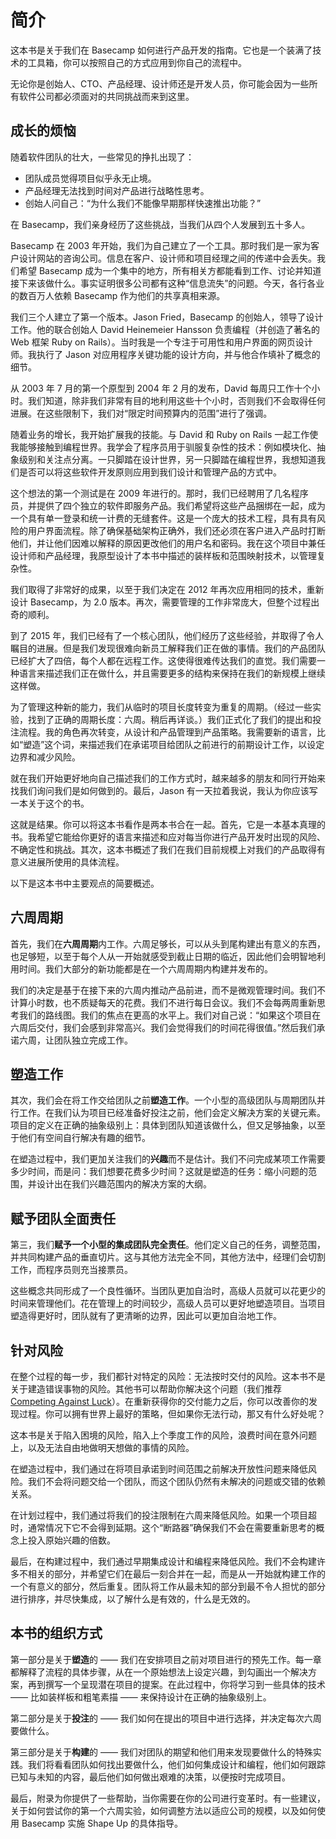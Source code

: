 # 简介

这本书是关于我们在 Basecamp 如何进行产品开发的指南。它也是一个装满了技术的工具箱，你可以按照自己的方式应用到你自己的流程中。

无论你是创始人、CTO、产品经理、设计师还是开发人员，你可能会因为一些所有软件公司都必须面对的共同挑战而来到这里。

## 成长的烦恼

随着软件团队的壮大，一些常见的挣扎出现了：

- 团队成员觉得项目似乎永无止境。
- 产品经理无法找到时间对产品进行战略性思考。
- 创始人问自己：“为什么我们不能像早期那样快速推出功能？”

在 Basecamp，我们亲身经历了这些挑战，当我们从四个人发展到五十多人。

Basecamp 在 2003 年开始，我们为自己建立了一个工具。那时我们是一家为客户设计网站的咨询公司。信息在客户、设计师和项目经理之间的传递中会丢失。我们希望 Basecamp 成为一个集中的地方，所有相关方都能看到工作、讨论并知道接下来该做什么。事实证明很多公司都有这种“信息流失”的问题。今天，各行各业的数百万人依赖 Basecamp 作为他们的共享真相来源。

我们三个人建立了第一个版本。Jason Fried，Basecamp 的创始人，领导了设计工作。他的联合创始人 David Heinemeier Hansson 负责编程（并创造了著名的 Web 框架 Ruby on Rails）。当时我是一个专注于可用性和用户界面的网页设计师。我执行了 Jason 对应用程序关键功能的设计方向，并与他合作填补了概念的细节。

从 2003 年 7 月的第一个原型到 2004 年 2 月的发布，David 每周只工作十个小时。我们知道，除非我们非常有目的地利用这些十个小时，否则我们不会取得任何进展。在这些限制下，我们对“限定时间预算内的范围”进行了强调。

随着业务的增长，我开始扩展我的技能。与 David 和 Ruby on Rails 一起工作使我能够接触到编程世界。我学会了程序员用于驯服复杂性的技术：例如模块化、抽象级别和关注点分离。一只脚踏在设计世界，另一只脚踏在编程世界，我想知道我们是否可以将这些软件开发原则应用到我们设计和管理产品的方式中。

这个想法的第一个测试是在 2009 年进行的。那时，我们已经聘用了几名程序员，并提供了四个独立的软件即服务产品。我们希望将这些产品捆绑在一起，成为一个具有单一登录和统一计费的无缝套件。这是一个庞大的技术工程，具有具有风险的用户界面流程。除了确保基础架构正确外，我们还必须在客户进入产品时打断他们，并让他们因难以解释的原因更改他们的用户名和密码。我在这个项目中兼任设计师和产品经理，我原型设计了本书中描述的装样板和范围映射技术，以管理复杂性。

我们取得了非常好的成果，以至于我们决定在 2012 年再次应用相同的技术，重新设计 Basecamp，为 2.0 版本。再次，需要管理的工作非常庞大，但整个过程出奇的顺利。

到了 2015 年，我们已经有了一个核心团队，他们经历了这些经验，并取得了令人瞩目的进展。但是我们发现很难向新员工解释我们正在做的事情。我们的产品团队已经扩大了四倍，每个人都在远程工作。这使得很难传达我们的直觉。我们需要一种语言来描述我们正在做什么，并且需要更多的结构来保持在我们的新规模上继续这样做。

为了管理这种新的能力，我们从临时的项目长度转变为重复的周期。（经过一些实验，找到了正确的周期长度：六周。稍后再详谈。）我们正式化了我们的提出和投注流程。我的角色再次转变，从设计和产品管理到产品策略。我需要新的语言，比如“塑造”这个词，来描述我们在承诺项目给团队之前进行的前期设计工作，以设定边界和减少风险。

就在我们开始更好地向自己描述我们的工作方式时，越来越多的朋友和同行开始来找我们询问我们是如何做到的。最后，Jason 有一天拉着我说，我认为你应该写一本关于这个的书。

这就是结果。你可以将这本书看作是两本书合在一起。首先，它是一本基本真理的书。我希望它能给你更好的语言来描述和应对每当你进行产品开发时出现的风险、不确定性和挑战。其次，这本书概述了我们在我们目前规模上对我们的产品取得有意义进展所使用的具体流程。

以下是这本书中主要观点的简要概述。

## 六周周期

首先，我们在**六周周期**内工作。六周足够长，可以从头到尾构建出有意义的东西，也足够短，以至于每个人从一开始就感受到截止日期的临近，因此他们会明智地利用时间。我们大部分的新功能都是在一个六周周期内构建并发布的。

我们的决定是基于在接下来的六周内推动产品前进，而不是微观管理时间。我们不计算小时数，也不质疑每天的花费。我们不进行每日会议。我们不会每两周重新思考我们的路线图。我们的焦点在更高的水平上。我们对自己说：“如果这个项目在六周后交付，我们会感到非常高兴。我们会觉得我们的时间花得很值。”然后我们承诺六周，让团队独立完成工作。

## 塑造工作

其次，我们会在将工作交给团队之前**塑造工作**。一个小型的高级团队与周期团队并行工作。在我们认为项目已经准备好投注之前，他们会定义解决方案的关键元素。项目的定义在正确的抽象级别上：具体到团队知道该做什么，但又足够抽象，以至于他们有空间自行解决有趣的细节。

在塑造过程中，我们更加关注我们的**兴趣**而不是估计。我们不问完成某项工作需要多少时间，而是问：我们想要花费多少时间？这就是塑造的任务：缩小问题的范围，并设计出在我们兴趣范围内的解决方案的大纲。

## 赋予团队全面责任

第三，我们**赋予一个小型的集成团队完全责任**。他们定义自己的任务，调整范围，并共同构建产品的垂直切片。这与其他方法完全不同，其他方法中，经理们会切割工作，而程序员则充当接票员。

这些概念共同形成了一个良性循环。当团队更加自治时，高级人员就可以花更少的时间来管理他们。花在管理上的时间较少，高级人员可以更好地塑造项目。当项目塑造得更好时，团队就有了更清晰的边界，因此可以更加自治地工作。

## 针对风险

在整个过程的每一步，我们都针对特定的风险：无法按时交付的风险。这本书不是关于建造错误事物的风险。其他书可以帮助你解决这个问题（我们推荐 [Competing Against Luck](https://www.amazon.com/Competing-Against-Luck-Innovation-Customer/dp/0062435612)）。在重新获得你的交付能力之后，你可以改善你的发现过程。你可以拥有世界上最好的策略，但如果你无法行动，那又有什么好处呢？

这本书是关于陷入困境的风险，陷入上个季度工作的风险，浪费时间在意外问题上，以及无法自由地做明天想做的事情的风险。

在塑造过程中，我们通过在将项目承诺到时间范围之前解决开放性问题来降低风险。我们不会将问题交给一个团队，而这个团队仍然有未解决的问题或交错的依赖关系。

在计划过程中，我们通过将我们的投注限制在六周来降低风险。如果一个项目超时，通常情况下它不会得到延期。这个“断路器”确保我们不会在需要重新思考的概念上投入原始兴趣的倍数。

最后，在构建过程中，我们通过早期集成设计和编程来降低风险。我们不会构建许多不相关的部分，并希望它们在最后一刻合并在一起，而是从一开始就构建工作的一个有意义的部分，然后重复。团队将工作从最未知的部分到最不令人担忧的部分进行排序，并尽快集成，以了解什么是有效的，什么是无效的。

## 本书的组织方式

第一部分是关于**塑造**的 —— 我们在安排项目之前对项目进行的预先工作。每一章都解释了流程的具体步骤，从在一个原始想法上设定兴趣，到勾画出一个解决方案，再到撰写一个呈现潜在项目的提案。在此过程中，你将学习到一些具体的技术 —— 比如装样板和粗笔素描 —— 来保持设计在正确的抽象级别上。

第二部分是关于**投注**的 —— 我们如何在提出的项目中进行选择，并决定每次六周要做什么。

第三部分是关于**构建**的 —— 我们对团队的期望和他们用来发现要做什么的特殊实践。我们将看看团队如何找出要做什么，他们如何集成设计和编程，他们如何跟踪已知与未知的内容，最后他们如何做出艰难的决策，以便按时完成项目。

最后，附录为你提供了一些帮助，当你需要在你的公司进行变革时。有一些建议，关于如何尝试你的第一个六周实验，如何调整方法以适应公司的规模，以及如何使用 Basecamp 实施 Shape Up 的具体指导。
